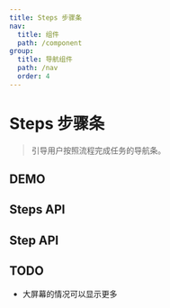 ```yaml
---
title: Steps 步骤条
nav:
  title: 组件
  path: /component
group:
  title: 导航组件
  path: /nav
  order: 4
---
```


# Steps 步骤条

> 引导用户按照流程完成任务的导航条。

## DEMO

<code defaultShowCode src="./__fixtures__/basic.tsx"></code>

## Steps API

<API hideTitle></API>

## Step API

<API hideTitle src="./step.tsx"></API>

## TODO

- 大屏幕的情况可以显示更多
